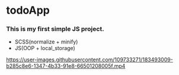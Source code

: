 # todoApp

### This is my first simple JS project.

- SCSS(normalize + minify)
- JS(OOP + local_storage)

https://user-images.githubusercontent.com/109733271/183493009-b285c8e6-1347-4b33-91e8-66501208005f.mp4

